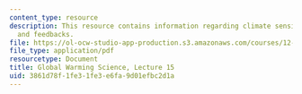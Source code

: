 ```yaml
---
content_type: resource
description: This resource contains information regarding climate sensitivity, forcings,
  and feedbacks.
file: https://ol-ocw-studio-app-production.s3.amazonaws.com/courses/12-340-global-warming-science-spring-2012/3861d78f1fe31fe3e6fa9d01efbc2d1a_MIT12_340S12_lec15.pdf
file_type: application/pdf
resourcetype: Document
title: Global Warming Science, Lecture 15
uid: 3861d78f-1fe3-1fe3-e6fa-9d01efbc2d1a
---
```


